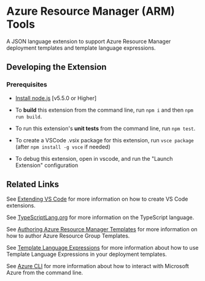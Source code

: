 # Azure Resource Manager (ARM) Tools
A JSON language extension to support Azure Resource Manager deployment templates and template language expressions.

## Developing the Extension

### Prerequisites
* [Install node.js](https://nodejs.org/en) [v5.5.0 or Higher]

* To **build** this extension from the command line, run `npm i` and then `npm run build`.
* To run this extension's **unit tests** from the command line, run `npm test`.
* To create a VSCode .vsix package for this extension, run `vsce package` (after `npm install -g vsce` if needed)
* To debug this extension, open in vscode, and run the "Launch Extension" configuration

## Related Links
See [Extending VS Code](https://code.visualstudio.com/docs/extensions/overview) for more information on how to create VS Code extensions.

See [TypeScriptLang.org](https://www.typescriptlang.org/) for more information on the TypeScript language.

See [Authoring Azure Resource Manager Templates](https://azure.microsoft.com/en-us/documentation/articles/resource-group-authoring-templates/) for more information on how to author Azure Resource Group Templates.

See [Template Language Expressions](https://azure.microsoft.com/en-us/documentation/articles/resource-group-template-functions/) for more information about how to use Template Language Expressions in your deployment templates.

See [Azure CLI](https://azure.microsoft.com/en-us/documentation/articles/xplat-cli-azure-resource-manager/) for more information about how to interact with Microsoft Azure from the command line.
